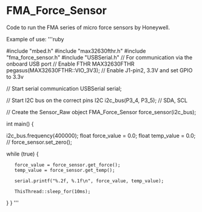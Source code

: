 # FMA_Force_Sensor

Code to run the FMA series of micro force sensors by Honeywell.

Example of use:
'''ruby

#include "mbed.h"
#include "max32630fthr.h"
#include "fma_force_sensor.h"
#include "USBSerial.h"  // For communication via the onboard USB port
// Enable FTHR
MAX32630FTHR pegasus(MAX32630FTHR::VIO_3V3); // Enable J1-pin2, 3.3V and set GPIO to 3.3v
 
// Start serial communication
USBSerial serial;

// Start I2C bus on the correct pins
I2C i2c_bus(P3_4, P3_5); // SDA, SCL
 
// Create the Sensor_Raw object
FMA_Force_Sensor force_sensor(i2c_bus);
 
int main()
{
    
   i2c_bus.frequency(400000);
   float force_value = 0.0;
   float temp_value = 0.0;
   // force_sensor.set_zero();
 
   while (true) {

       force_value = force_sensor.get_force();
       temp_value = force_sensor.get_temp();
      
       serial.printf("%.2f, %.1f\n", force_value, temp_value);
       
       ThisThread::sleep_for(10ms);
   }
}
'''

